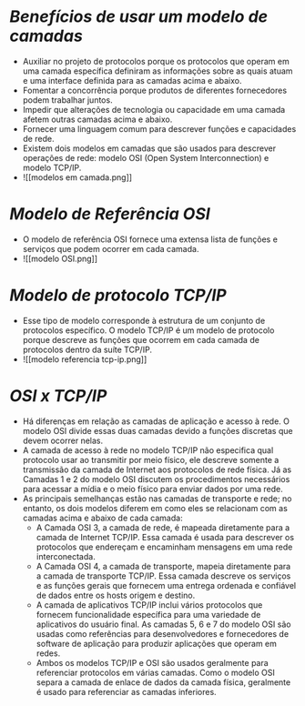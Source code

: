 # *Benefícios de usar um modelo de camadas*

- Auxiliar no projeto de protocolos porque os protocolos que operam em uma camada específica definiram as informações sobre as quais atuam e uma interface definida para as camadas acima e abaixo.
- Fomentar a concorrência porque produtos de diferentes fornecedores podem trabalhar juntos.
- Impedir que alterações de tecnologia ou capacidade em uma camada afetem outras camadas acima e abaixo.
- Fornecer uma linguagem comum para descrever funções e capacidades de rede.
- Existem dois modelos em camadas que são usados para descrever operações de rede: modelo OSI (Open System Interconnection) e modelo TCP/IP.
- ![[modelos em camada.png]]

# *Modelo de Referência OSI*

- O modelo de referência OSI fornece uma extensa lista de funções e serviços que podem ocorrer em cada camada.
- ![[modelo OSI.png]]

# *Modelo de protocolo TCP/IP*

- Esse tipo de modelo corresponde à estrutura de um conjunto de protocolos específico. O modelo TCP/IP é um modelo de protocolo porque descreve as funções que ocorrem em cada camada de protocolos dentro da suíte TCP/IP.
- ![[modelo referencia tcp-ip.png]]

# *OSI x TCP/IP*

- Há diferenças em relação as camadas de aplicação e acesso à rede. O modelo OSI divide essas duas camadas devido a funções discretas que devem ocorrer nelas. 
- A camada de acesso à rede no modelo TCP/IP não especifica qual protocolo usar ao transmitir por meio físico, ele descreve somente a transmissão da camada de Internet aos protocolos de rede física. Já as Camadas 1 e 2 do modelo OSI discutem os procedimentos necessários para acessar a mídia e o meio físico para enviar dados por uma rede.
- As principais semelhanças estão nas camadas de transporte e rede; no entanto, os dois modelos diferem em como eles se relacionam com as camadas acima e abaixo de cada camada:
	- A Camada OSI 3, a camada de rede, é mapeada diretamente para a camada de Internet TCP/IP. Essa camada é usada para descrever os protocolos que endereçam e encaminham mensagens em uma rede interconectada.
	- A Camada OSI 4, a camada de transporte, mapeia diretamente para a camada de transporte TCP/IP. Essa camada descreve os serviços e as funções gerais que fornecem uma entrega ordenada e confiável de dados entre os hosts origem e destino.
	- A camada de aplicativos TCP/IP inclui vários protocolos que fornecem funcionalidade específica para uma variedade de aplicativos do usuário final. As camadas 5, 6 e 7 do modelo OSI são usadas como referências para desenvolvedores e fornecedores de software de aplicação para produzir aplicações que operam em redes.
	- Ambos os modelos TCP/IP e OSI são usados geralmente para referenciar protocolos em várias camadas. Como o modelo OSI separa a camada de enlace de dados da camada física, geralmente é usado para referenciar as camadas inferiores.